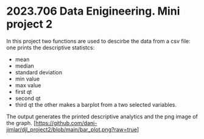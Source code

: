 # 2023.706 Data Enigineering. Mini project 2
In this project two functions are used to descirbe the data from a csv file:
one prints the descriptive statistcs:
- mean 
- median
- standard deviation
- min value
- max value
- first qt
- second qt
- third qt
the other makes a barplot from a two selected variables.



The output generates the printed descriptive analytics and the png image of the graph. 
[https://github.com/dani-jimlar/djl_project2/blob/main/bar_plot.png?raw=true]



